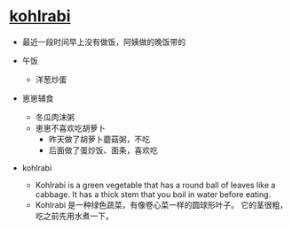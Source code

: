 # [kohlrabi](https://github.com/jiemaoli/gitblog/issues/45)

- 最近一段时间早上没有做饭，阿姨做的晚饭带的
- 午饭
   - 洋葱炒蛋

- 崽崽辅食
   - 冬瓜肉沫粥
   - 崽崽不喜欢吃胡萝卜
      - 昨天做了胡萝卜蘑菇粥，不吃
      - 后面做了蛋炒饭、面条，喜欢吃

- kohlrabi
   - Kohlrabi is a green vegetable that has a round ball of leaves like a cabbage. It has a thick stem that you boil in water before eating.
   - Kohlrabi 是一种绿色蔬菜，有像卷心菜一样的圆球形叶子。 它的茎很粗，吃之前先用水煮一下。
